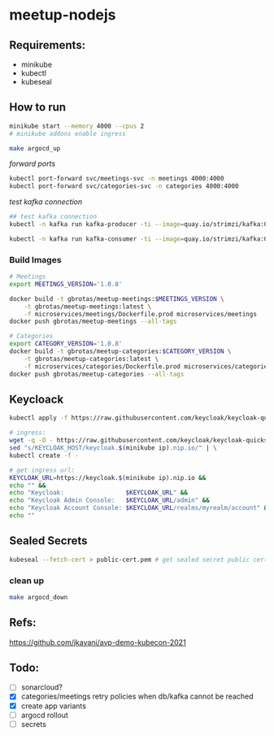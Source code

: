 # meetup-nodejs

## Requirements:
- minikube
- kubectl
- kubeseal

## How to run
```sh
minikube start --memory 4000 --cpus 2
# minikube addons enable ingress

make argocd_up
```

*forward ports*
```sh
kubectl port-forward svc/meetings-svc -n meetings 4000:4000
kubectl port-forward svc/categories-svc -n categories 4000:4000
```

*test kafka connection*
```sh
## test kafka connection
kubectl -n kafka run kafka-producer -ti --image=quay.io/strimzi/kafka:0.32.0-kafka-3.3.1 --rm=true --restart=Never -- bin/kafka-console-producer.sh --bootstrap-server my-cluster-kafka-bootstrap.kafka.svc.cluster.local:9092 --topic my-topic # producer

kubectl -n kafka run kafka-consumer -ti --image=quay.io/strimzi/kafka:0.32.0-kafka-3.3.1 --rm=true --restart=Never -- bin/kafka-console-consumer.sh --bootstrap-server my-cluster-kafka-bootstrap.kafka.svc.cluster.local:9092 --topic my-topic --from-beginning # consumer
```

### Build Images
```sh
# Meetings
export MEETINGS_VERSION='1.0.8'

docker build -t gbrotas/meetup-meetings:$MEETINGS_VERSION \
    -t gbrotas/meetup-meetings:latest \
    -f microservices/meetings/Dockerfile.prod microservices/meetings
docker push gbrotas/meetup-meetings --all-tags

# Categories
export CATEGORY_VERSION='1.0.8'
docker build -t gbrotas/meetup-categories:$CATEGORY_VERSION \
    -t gbrotas/meetup-categories:latest \
    -f microservices/categories/Dockerfile.prod microservices/categories
docker push gbrotas/meetup-categories --all-tags
```

## Keycloack
```sh
kubectl apply -f https://raw.githubusercontent.com/keycloak/keycloak-quickstarts/20.0.1/kubernetes-examples/keycloak.yaml

# ingress:
wget -q -O - https://raw.githubusercontent.com/keycloak/keycloak-quickstarts/latest/kubernetes-examples/keycloak-ingress.yaml | \
sed "s/KEYCLOAK_HOST/keycloak.$(minikube ip).nip.io/" | \
kubectl create -f -

# get ingress url:
KEYCLOAK_URL=https://keycloak.$(minikube ip).nip.io &&
echo "" &&
echo "Keycloak:                 $KEYCLOAK_URL" &&
echo "Keycloak Admin Console:   $KEYCLOAK_URL/admin" &&
echo "Keycloak Account Console: $KEYCLOAK_URL/realms/myrealm/account" &&
echo ""
```

## Sealed Secrets
```sh
kubeseal --fetch-cert > public-cert.pem # get sealed secret public cert
```
### clean up
```sh
make argocd_down
```

## Refs:
https://github.com/jkayani/avp-demo-kubecon-2021

## Todo:
- [ ] sonarcloud?
- [X] categories/meetings retry policies when db/kafka cannot be reached
- [X] create app variants
- [ ] argocd rollout
- [ ] secrets
